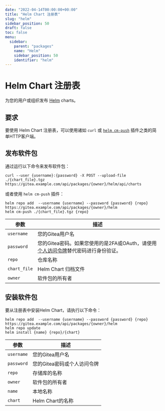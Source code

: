 ```yaml
---
date: "2022-04-14T00:00:00+00:00"
title: "Helm Chart 注册表"
slug: "helm"
sidebar_position: 50
draft: false
toc: false
menu:
  sidebar:
    parent: "packages"
    name: "Helm"
    sidebar_position: 50
    identifier: "helm"
---
```


# Helm Chart 注册表

为您的用户或组织发布 [Helm](https://helm.sh/) charts。

## 要求

要使用 Helm Chart 注册表，可以使用诸如 `curl` 或 [`helm cm-push`](https://github.com/chartmuseum/helm-push/) 插件之类的简单HTTP客户端。

## 发布软件包

通过运行以下命令来发布软件包：

```shell
curl --user {username}:{password} -X POST --upload-file ./{chart_file}.tgz https://gitea.example.com/api/packages/{owner}/helm/api/charts
```

或者使用 `helm cm-push` 插件：

```shell
helm repo add  --username {username} --password {password} {repo} https://gitea.example.com/api/packages/{owner}/helm
helm cm-push ./{chart_file}.tgz {repo}
```

| 参数         | 描述                                                                                                                                                   |
| ------------ | ------------------------------------------------------------------------------------------------------------------------------------------------------ |
| `username`   | 您的Gitea用户名                                                                                                                                        |
| `password`   | 您的Gitea密码。如果您使用的是2FA或OAuth，请使用[个人访问令牌](development/api-usage.md#通过-api-认证)替代密码进行身份验证。 |
| `repo`       | 仓库名称                                                                                                                                               |
| `chart_file` | Helm Chart 归档文件                                                                                                                                    |
| `owner`      | 软件包的所有者                                                                                                                                         |

## 安装软件包

要从注册表中安装Helm Chart，请执行以下命令：

```shell
helm repo add  --username {username} --password {password} {repo} https://gitea.example.com/api/packages/{owner}/helm
helm repo update
helm install {name} {repo}/{chart}
```

| 参数       | 描述                        |
| ---------- | --------------------------- |
| `username` | 您的Gitea用户名             |
| `password` | 您的Gitea密码或个人访问令牌 |
| `repo`     | 存储库的名称                |
| `owner`    | 软件包的所有者              |
| `name`     | 本地名称                    |
| `chart`    | Helm Chart的名称            |
